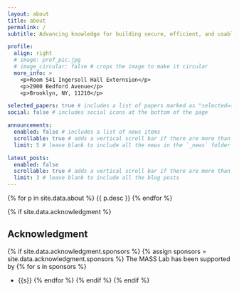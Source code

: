 ```yaml
---
layout: about
title: about
permalink: /
subtitle: Advancing knowledge for building secure, efficient, and usable applications, systems, and networks

profile:
  align: right
  # image: prof_pic.jpg
  # image_circular: false # crops the image to make it circular
  more_info: >
    <p>Room 541 Ingersoll Hall Externsion</p>
    <p>2900 Bedford Avenue</p>
    <p>Brooklyn, NY, 11210</p>

selected_papers: true # includes a list of papers marked as "selected={true}"
social: false # includes social icons at the bottom of the page

announcements:
  enabled: false # includes a list of news items
  scrollable: true # adds a vertical scroll bar if there are more than 3 news items
  limit: 5 # leave blank to include all the news in the `_news` folder

latest_posts:
  enabled: false
  scrollable: true # adds a vertical scroll bar if there are more than 3 new posts items
  limit: 3 # leave blank to include all the blog posts
---
```


{% for p in site.data.about %}
{{ p.desc }}
{% endfor %}

{% if site.data.acknowledgment %}
## Acknowledgment
{% if site.data.acknowledgment.sponsors %}
  {% assign sponsors = site.data.acknowledgment.sponsors %}
The MASS Lab has been supported by
    {% for s in sponsors %}
- {{s}}
		{% endfor %}
  {% endif %}
{% endif %}


